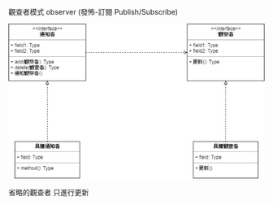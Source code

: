 觀查者模式 observer (發怖-訂閱 Publish/Subscribe)




![image](https://github.com/escc1122/design-pattern/blob/master/new/14_Observer/Observer.jpg)

省略的觀查者 只進行更新

